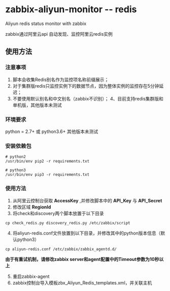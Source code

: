 # zabbix-aliyun-monitor -- redis
Aliyun redis status monitor with zabbix   
   
zabbix通过阿里云api 自动发现、监控阿里云redis实例

## 使用方法
### 注意事项
1. 脚本会收集Redis别名作为监控项名称前缀展示；
2. 对于集群版redis只监控实例下的数据节点，因为整体实例的监控存在5分钟延迟；
3. 不要使用默认别名和中文别名（zabbix不识别）；
4、目前支持redis集群版和单机版，其他版本未测试

### 环境要求
python = 2.7+ 或 python3.6+  其他版本未测试

### 安装依赖包
```shell
# python2
/usr/bin/env pip2 -r requirements.txt
```
```shell
# python3
/usr/bin/env pip3 -r requirements.txt
```

### 使用方法
1. 从阿里云控制台获取 **AccessKey** ,并修改脚本中的 **API_Key** 与 **API_Secret**
2. 修改区域 **RegionId**
3. 将check和discovery两个脚本放置于以下目录
```shell
cp check_redis.py discovery_redis.py /etc/zabbix/script
```
4. 将aliyun-redis.conf文件放置到以下目录，并修改其中的python版本信息（默认python3）
```
cp aliyun-redis.conf /etc/zabbix/zabbix_agentd.d/
```

**由于有重试机制，请修改zabbix server和agent配置中的Timeout参数为10秒以上**

5. 重启zabbix-agent
6. zabbix控制台导入模板zbx_Aliyun_Redis_templates.xml，并关联主机
